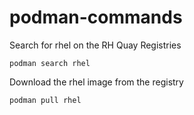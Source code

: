 # podman-commands

Search for rhel on the RH Quay Registries
```
podman search rhel
```

Download the rhel image from the registry
```
podman pull rhel
```
